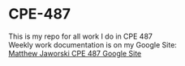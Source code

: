 # CPE-487
This is my repo for all work I do in CPE 487  
Weekly work documentation is on my Google Site:  
[Matthew Jaworski CPE 487 Google Site](https://sites.google.com/stevens.edu/matthewjaworski/cpe-487)  
